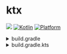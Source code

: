 # ktx

[![](https://jitpack.io/v/5peak2me/ktx.svg)](https://jitpack.io/#5peak2me/ktx)
[![Kotlin](https://img.shields.io/badge/Kotlin-2.1.20-blue?logo=Kotlin&logoColor=white.svg)](https://kotlinlang.org)
[![Platform](https://img.shields.io/badge/Android-minSdk:24%20compileSdk:35-green?logo=Android)](https://developer.android.com/guide/)

<details>
  <summary>build.gradle</summary>

  ```groovy
  dependencies {

    implementation "com.github.5peak2me.ktx:jvm:${latestVersion}"
    implementation "com.github.5peak2me.ktx:android:${latestVersion}"

  }
  ```

</details>

<details>
  <summary>build.gradle.kts</summary>

  ```kotlin
  dependencies {

    implementation("com.github.5peak2me.ktx:jvm:${latestVersion}")
    implementation("com.github.5peak2me.ktx:android:${latestVersion}")

  }
  ```

</details>
